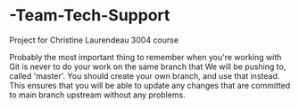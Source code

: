 # -Team-Tech-Support
Project for Christine Laurendeau 3004 course

Probably the most important thing to remember when you're working with Git is never to do your work on the same branch that We will be pushing to, called 'master'. You should create your own branch, and use that instead. This ensures that you will be able to update any changes that are committed to main branch upstream without any problems.
